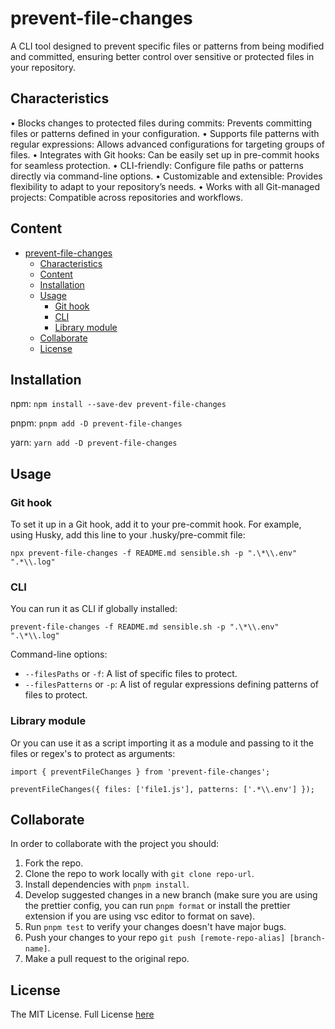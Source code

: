 # prevent-file-changes

A CLI tool designed to prevent specific files or patterns from being modified and committed, ensuring better control over sensitive or protected files in your repository.

## Characteristics

• Blocks changes to protected files during commits: Prevents committing files or patterns defined in your configuration.
• Supports file patterns with regular expressions: Allows advanced configurations for targeting groups of files.
• Integrates with Git hooks: Can be easily set up in pre-commit hooks for seamless protection.
• CLI-friendly: Configure file paths or patterns directly via command-line options.
• Customizable and extensible: Provides flexibility to adapt to your repository’s needs.
• Works with all Git-managed projects: Compatible across repositories and workflows.

## Content

- [prevent-file-changes](#prevent-file-changes)
  - [Characteristics](#characteristics)
  - [Content](#content)
  - [Installation](#installation)
  - [Usage](#usage)
    - [Git hook](#git-hook)
    - [CLI](#cli)
    - [Library module](#library-module)
  - [Collaborate](#collaborate)
  - [License](#license)

## Installation

npm: `npm install --save-dev prevent-file-changes`

pnpm: `pnpm add -D prevent-file-changes`

yarn: `yarn add -D prevent-file-changes`

## Usage

### Git hook

To set it up in a Git hook, add it to your pre-commit hook. For example, using Husky, add this line to your .husky/pre-commit file:

```
npx prevent-file-changes -f README.md sensible.sh -p ".\*\\.env" ".*\\.log"
```

### CLI

You can run it as CLI if globally installed:

```
prevent-file-changes -f README.md sensible.sh -p ".\*\\.env" ".\*\\.log"
```

Command-line options:

- `--filesPaths` or `-f`: A list of specific files to protect.
- `--filesPatterns` or `-p`: A list of regular expressions defining patterns of files to protect.

### Library module

Or you can use it as a script importing it as a module and passing to it the files or regex's to protect as arguments:

```
import { preventFileChanges } from 'prevent-file-changes';

preventFileChanges({ files: ['file1.js'], patterns: ['.*\\.env'] });
```

## Collaborate

In order to collaborate with the project you should:

1. Fork the repo.
2. Clone the repo to work locally with `git clone repo-url`.
3. Install dependencies with `pnpm install`.
4. Develop suggested changes in a new branch (make sure you are using the prettier config, you can run `pnpm format` or install the prettier extension if you are using vsc editor to format on save).
5. Run `pnpm test` to verify your changes doesn't have major bugs.
6. Push your changes to your repo `git push [remote-repo-alias] [branch-name]`.
7. Make a pull request to the original repo.

## License

The MIT License. Full License [here](https://github.com/Lisba/prettier-plugin-unused-imports-configurable/blob/master/LICENSE)
